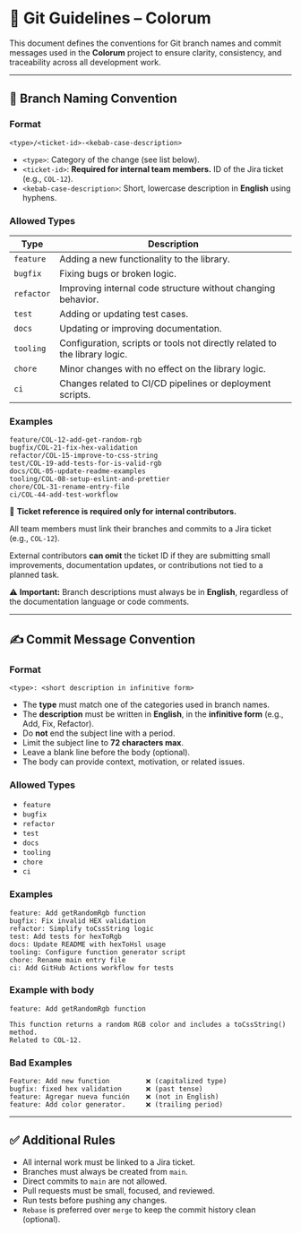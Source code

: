 # 🧾 Git Guidelines – Colorum

This document defines the conventions for Git branch names and commit messages used in the **Colorum** project to ensure clarity, consistency, and traceability across all development work.

---

## 📂 Branch Naming Convention

### Format

```
<type>/<ticket-id>-<kebab-case-description>
```

- `<type>`: Category of the change (see list below).
- `<ticket-id>`: **Required for internal team members.** ID of the Jira ticket (e.g., `COL-12`).
- `<kebab-case-description>`: Short, lowercase description in **English** using hyphens.

### Allowed Types

| Type       | Description                                                                 |
|------------|-----------------------------------------------------------------------------|
| `feature`  | Adding a new functionality to the library.                                 |
| `bugfix`   | Fixing bugs or broken logic.                                                |
| `refactor` | Improving internal code structure without changing behavior.               |
| `test`     | Adding or updating test cases.                                              |
| `docs`     | Updating or improving documentation.                                        |
| `tooling`  | Configuration, scripts or tools not directly related to the library logic. |
| `chore`    | Minor changes with no effect on the library logic.                         |
| `ci`       | Changes related to CI/CD pipelines or deployment scripts.                  |

### Examples

```
feature/COL-12-add-get-random-rgb
bugfix/COL-21-fix-hex-validation
refactor/COL-15-improve-to-css-string
test/COL-19-add-tests-for-is-valid-rgb
docs/COL-05-update-readme-examples
tooling/COL-08-setup-eslint-and-prettier
chore/COL-31-rename-entry-file
ci/COL-44-add-test-workflow
```

🔖 **Ticket reference is required only for internal contributors.**

All team members must link their branches and commits to a Jira ticket (e.g., `COL-12`).

External contributors **can omit** the ticket ID if they are submitting small improvements, documentation updates, or contributions not tied to a planned task.

⚠️ **Important:** Branch descriptions must always be in **English**, regardless of the documentation language or code comments.

---

## ✍️ Commit Message Convention

### Format

```
<type>: <short description in infinitive form>
```

- The **type** must match one of the categories used in branch names.
- The **description** must be written in **English**, in the **infinitive form** (e.g., Add, Fix, Refactor).
- Do **not** end the subject line with a period.
- Limit the subject line to **72 characters max**.
- Leave a blank line before the body (optional).
- The body can provide context, motivation, or related issues.

### Allowed Types

- `feature`
- `bugfix`
- `refactor`
- `test`
- `docs`
- `tooling`
- `chore`
- `ci`

### Examples

```
feature: Add getRandomRgb function
bugfix: Fix invalid HEX validation
refactor: Simplify toCssString logic
test: Add tests for hexToRgb
docs: Update README with hexToHsl usage
tooling: Configure function generator script
chore: Rename main entry file
ci: Add GitHub Actions workflow for tests
```

### Example with body

```
feature: Add getRandomRgb function

This function returns a random RGB color and includes a toCssString() method.
Related to COL-12.
```

### Bad Examples

```
Feature: Add new function         ❌ (capitalized type)
bugfix: fixed hex validation      ❌ (past tense)
feature: Agregar nueva función    ❌ (not in English)
feature: Add color generator.     ❌ (trailing period)
```

---

## ✅ Additional Rules

- All internal work must be linked to a Jira ticket.
- Branches must always be created from `main`.
- Direct commits to `main` are not allowed.
- Pull requests must be small, focused, and reviewed.
- Run tests before pushing any changes.
- `Rebase` is preferred over `merge` to keep the commit history clean (optional).